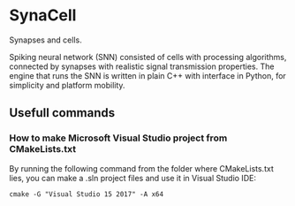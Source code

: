 # SynaCell

Synapses and cells.

Spiking neural network (SNN) consisted of cells with processing algorithms, connected by synapses with realistic signal transmission properties. The engine that runs the SNN is written in plain C++ with interface in Python, for simplicity and platform mobility.

## Usefull commands

### How to make Microsoft Visual Studio project from CMakeLists.txt

By running the following command from the folder where CMakeLists.txt lies, you can make a .sln project files and use it in Visual Studio IDE:

```
cmake -G "Visual Studio 15 2017" -A x64
```
